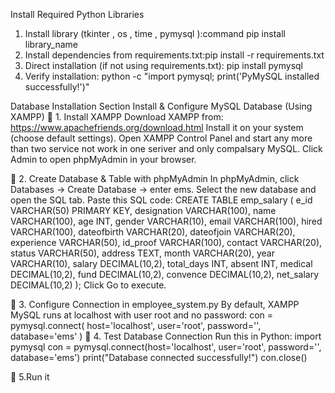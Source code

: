 Install Required Python Libraries
1. Install library (tkinter , os , time , pymysql ):command pip install library_name
2. Install dependencies from requirements.txt:pip install -r requirements.txt
3. Direct installation (if not using requirements.txt): pip install pymysql
4. Verify installation:  python -c "import pymysql; print('PyMySQL installed successfully!')"

Database Installation Section
Install & Configure MySQL Database (Using XAMPP)
🔹 1. Install XAMPP
Download XAMPP from: https://www.apachefriends.org/download.html
Install it on your system (choose default settings).
Open XAMPP Control Panel and start any more than two  service not work in one seriver and only compalsary MySQL.
Click Admin to open phpMyAdmin in your browser.

🔹 2. Create Database & Table with phpMyAdmin
In phpMyAdmin, click Databases → Create Database → enter ems.
Select the new database and open the SQL tab.
Paste this SQL code:
CREATE TABLE emp_salary (
    e_id VARCHAR(50) PRIMARY KEY,
    designation VARCHAR(100),
    name VARCHAR(100),
    age INT,
    gender VARCHAR(10),
    email VARCHAR(100),
    hired VARCHAR(100),
    dateofbirth VARCHAR(20),
    dateofjoin VARCHAR(20),
    experience VARCHAR(50),
    id_proof VARCHAR(100),
    contact VARCHAR(20),
    status VARCHAR(50),
    address TEXT,
    month VARCHAR(20),
    year VARCHAR(10),
    salary DECIMAL(10,2),
    total_days INT,
    absent INT,
    medical DECIMAL(10,2),
    fund DECIMAL(10,2),
    convence DECIMAL(10,2),
    net_salary DECIMAL(10,2)
);
Click Go to execute.

🔹 3. Configure Connection in employee_system.py
By default, XAMPP MySQL runs at localhost with user root and no password:
con = pymysql.connect(
    host='localhost',
    user='root',
    password='',
    database='ems'
)
🔹 4. Test Database Connection
Run this in Python:
import pymysql
con = pymysql.connect(host='localhost', user='root', password='', database='ems')
print("Database connected successfully!")
con.close()

🔹 5.Run it
